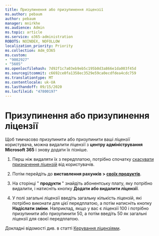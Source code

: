 ```yaml
---
title: Призупинення або призупинення ліцензії
ms.author: pebaum
author: pebaum
manager: mnirkhe
ms.audience: Admin
ms.topic: article
ms.service: o365-administration
ROBOTS: NOINDEX, NOFOLLOW
localization_priority: Priority
ms.collection: Adm_O365
ms.custom:
- "9002927"
- "5605"
ms.openlocfilehash: 7d92f1c7a03eb9eb5c195b0d3a866e1da003f45d
ms.sourcegitcommit: c6692ce0fa1358ec3529e59ca0ecdfdea4cdc759
ms.translationtype: MT
ms.contentlocale: uk-UA
ms.lasthandoff: 09/15/2020
ms.locfileid: "47800197"
---
```

# <a name="suspend-or-pause-licenses"></a>Призупинення або призупинення ліцензії

Щоб тимчасово призупинити або призупинити ваші ліцензії користувача, можна видалити ліцензії з **центру адміністрування Microsoft 365** і знову додати їх пізніше.

1. Перш ніж видаляти їх з передплатою, потрібно спочатку [скасувати призначення ліцензій](https://docs.microsoft.com/microsoft-365/admin/manage/remove-licenses-from-users?view=o365-worldwide) від користувачів.

2. Потім перейдіть до **виставлення рахунків > [своїх продуктів](https://go.microsoft.com/fwlink/p/?linkid=842054)**.

3. На сторінці " **продукти** " знайдіть абонентську плату, яку потрібно видалити, і натисніть кнопку **Додати або видалити ліцензії**.

4. У полі загальні ліцензії введіть загальну кількість ліцензій, які потрібно виконати для цієї передплатою, а потім натисніть кнопку **Надіслати зміни**. Наприклад, якщо у вас є ліцензії 100 і потрібно призупинити або призупинити 50, а потім введіть 50 як загальні ліцензії для своєї передплатою.

Докладні відомості див. в статті [Керування ліцензіями](https://docs.microsoft.com/microsoft-365/commerce/licenses/buy-licenses?view=o365-worldwide).
